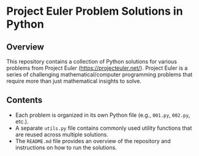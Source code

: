 # Project Euler Problem Solutions in Python

## Overview

This repository contains a collection of Python solutions for various problems from Project Euler (https://projecteuler.net/). Project Euler is a series of challenging mathematical/computer programming problems that require more than just mathematical insights to solve.

## Contents

- Each problem is organized in its own Python file (e.g., `001.py`, `002.py`, etc.).
- A separate `utils.py` file contains commonly used utility functions that are reused across multiple solutions.
- The `README.md` file provides an overview of the repository and instructions on how to run the solutions.
